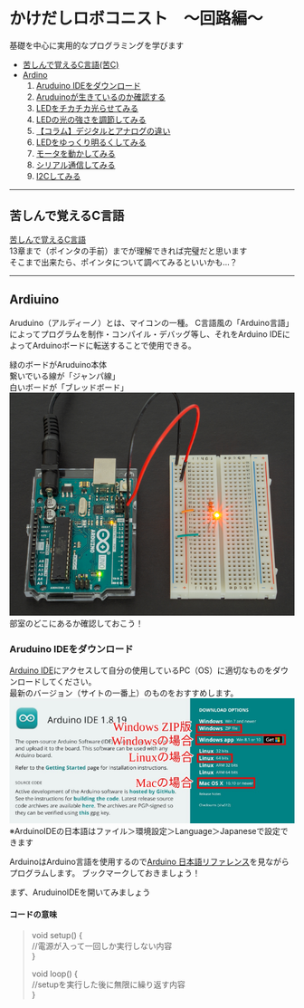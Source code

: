 # かけだしロボコニスト　～回路編～

基礎を中心に実用的なプログラミングを学びます  

* [苦しんで覚えるC言語(苦C)](#kairo1)
* [Ardino](#kairo2)
  1. [Aruduino IDEをダウンロード](#kairo3)
  2. [Aruduinoが生きているのか確認する](#kairo4)
  3. [LEDをチカチカ光らせてみる](#kairo5)
  4. [LEDの光の強さを調節してみる](#kairo6)
  5. [【コラム】デジタルとアナログの違い](#kairo7)
  6. [LEDをゆっくり明るくしてみる](#kairo8)
  7. [モータを動かしてみる](#kairo9)
  8. [シリアル通信してみる](#kairo10)
  9. [I2Cしてみる](#kairo11)
   
---
## <a id="kairo1">苦しんで覚えるC言語</a>
[苦しんで覚えるC言語](https://9cguide.appspot.com/)  
13章まで（ポインタの手前）までが理解できれば完璧だと思います  
そこまで出来たら、ポインタについて調べてみるといいかも…？  

---
## <a id="kairo2">Ardiuino</a>
Aruduino（アルディーノ）とは、マイコンの一種。
C言語風の「Arduino言語」によってプログラムを制作・コンパイル・デバッグ等し、それをArduino IDEによってArduinoボードに転送することで使用できる。

緑のボードがAruduino本体  
繋いでいる線が「ジャンパ線」  
白いボードが「ブレッドボード」  
![image](/image/ckt-1.png)  
部室のどこにあるか確認しておこう！

### <a id="kairo3">Aruduino IDEをダウンロード</a>
[Arduino IDE](https://www.arduino.cc/en/software)にアクセスして自分の使用しているPC（OS）に適切なものをダウンロードしてください。  
最新のバージョン（サイトの一番上）のものをおすすめします。  
![image](/image/ckt-2.png)  
※ArduinoIDEの日本語はファイル＞環境設定＞Language＞Japaneseで設定できます

ArduinoはArduino言語を使用するので[Arduino 日本語リファレンス](http://www.musashinodenpa.com/arduino/ref/)を見ながらプログラムします。
ブックマークしておきましょう！  

まず、AruduinoIDEを開いてみましょう  
#### コードの意味
> void setup() {  
> //電源が入って一回しか実行しない内容  
>  }  
>   
> void loop() {  
> //setupを実行した後に無限に繰り返す内容  
> }  






